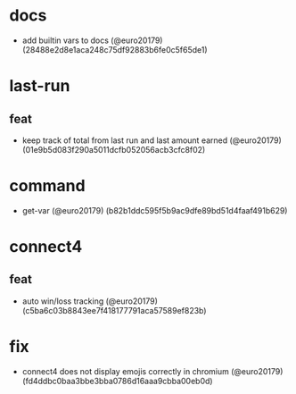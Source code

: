 # docs

* add builtin vars to docs (@euro20179) (28488e2d8e1aca248c75df92883b6fe0c5f65de1)


# last-run

## feat

* keep track of total from last run and last amount earned (@euro20179) (01e9b5d083f290a5011dcfb052056acb3cfc8f02)


# command

* get-var (@euro20179) (b82b1ddc595f5b9ac9dfe89bd51d4faaf491b629)


# connect4

## feat

* auto win/loss tracking (@euro20179) (c5ba6c03b8843ee7f418177791aca57589ef823b)


# fix

* connect4 does not display emojis correctly in chromium (@euro20179) (fd4ddbc0baa3bbe3bba0786d16aaa9cbba00eb0d)


